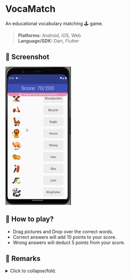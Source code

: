 # VocaMatch
An educational vocabulary matching 🕹️ game.

><b>Platforms:</b> Android, iOS, Web<br><b>Language/SDK:</b> Dart, Flutter

## **🎈 Screenshot**
<img alt="&nbsp;Missing screenshot!" src="screenshots/screenshot_00.gif" width="204" height="430"><br>

## **🎈 How to play?**
* Drag pictures and Drop over the correct words.
* Correct answers will add 10 points to your score.
* Wrong answers will deduct 5 points from your score.

## **🎈 Remarks**
<details><summary>Click to collapse/fold.</summary>

* Packages: audioplayers
* Inspiration: https://youtu.be/EAYjbQXXmrc

</details>
